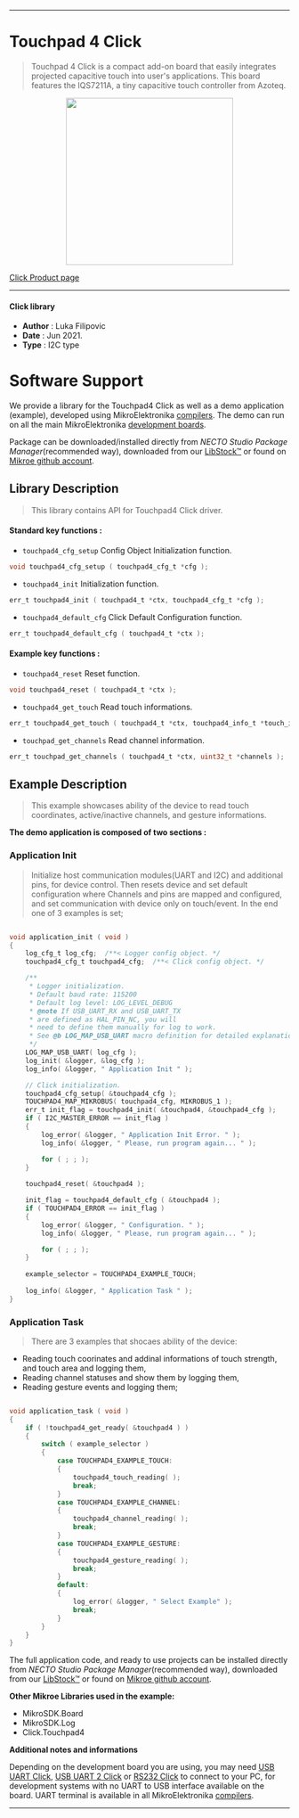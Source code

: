 
---
# Touchpad 4 Click

> Touchpad 4 Click is a compact add-on board that easily integrates projected capacitive touch into user's applications. This board features the IQS7211A, a tiny capacitive touch controller from Azoteq.

<p align="center">
  <img src="https://download.mikroe.com/images/click_for_ide/touchpad_4_click.png" height=300px>
</p>

[Click Product page](https://www.mikroe.com/touchpad-4-click)

---


#### Click library

- **Author**        : Luka Filipovic
- **Date**          : Jun 2021.
- **Type**          : I2C type


# Software Support

We provide a library for the Touchpad4 Click
as well as a demo application (example), developed using MikroElektronika
[compilers](https://www.mikroe.com/necto-studio).
The demo can run on all the main MikroElektronika [development boards](https://www.mikroe.com/development-boards).

Package can be downloaded/installed directly from *NECTO Studio Package Manager*(recommended way), downloaded from our [LibStock&trade;](https://libstock.mikroe.com) or found on [Mikroe github account](https://github.com/MikroElektronika/mikrosdk_click_v2/tree/master/clicks).

## Library Description

> This library contains API for Touchpad4 Click driver.

#### Standard key functions :

- `touchpad4_cfg_setup` Config Object Initialization function.
```c
void touchpad4_cfg_setup ( touchpad4_cfg_t *cfg );
```

- `touchpad4_init` Initialization function.
```c
err_t touchpad4_init ( touchpad4_t *ctx, touchpad4_cfg_t *cfg );
```

- `touchpad4_default_cfg` Click Default Configuration function.
```c
err_t touchpad4_default_cfg ( touchpad4_t *ctx );
```

#### Example key functions :

- `touchpad4_reset` Reset function.
```c
void touchpad4_reset ( touchpad4_t *ctx );
```

- `touchpad4_get_touch` Read touch informations.
```c
err_t touchpad4_get_touch ( touchpad4_t *ctx, touchpad4_info_t *touch_info );
```

- `touchpad_get_channels` Read channel information.
```c
err_t touchpad_get_channels ( touchpad4_t *ctx, uint32_t *channels );
```

## Example Description

> This example showcases ability of the device to read touch coordinates, 
active/inactive channels, and gesture informations.

**The demo application is composed of two sections :**

### Application Init

> Initialize host communication modules(UART and I2C)  and additional pins,
for device control. Then resets device and set default configuration where
Channels and pins are mapped and configured, and set communication with device
only on touch/event. In the end one of 3 examples is set;

```c

void application_init ( void ) 
{
    log_cfg_t log_cfg;  /**< Logger config object. */
    touchpad4_cfg_t touchpad4_cfg;  /**< Click config object. */

    /** 
     * Logger initialization.
     * Default baud rate: 115200
     * Default log level: LOG_LEVEL_DEBUG
     * @note If USB_UART_RX and USB_UART_TX 
     * are defined as HAL_PIN_NC, you will 
     * need to define them manually for log to work. 
     * See @b LOG_MAP_USB_UART macro definition for detailed explanation.
     */
    LOG_MAP_USB_UART( log_cfg );
    log_init( &logger, &log_cfg );
    log_info( &logger, " Application Init " );

    // Click initialization.
    touchpad4_cfg_setup( &touchpad4_cfg );
    TOUCHPAD4_MAP_MIKROBUS( touchpad4_cfg, MIKROBUS_1 );
    err_t init_flag = touchpad4_init( &touchpad4, &touchpad4_cfg );
    if ( I2C_MASTER_ERROR == init_flag ) 
    {
        log_error( &logger, " Application Init Error. " );
        log_info( &logger, " Please, run program again... " );

        for ( ; ; );
    }
    
    touchpad4_reset( &touchpad4 );

    init_flag = touchpad4_default_cfg ( &touchpad4 );
    if ( TOUCHPAD4_ERROR == init_flag ) 
    {
        log_error( &logger, " Configuration. " );
        log_info( &logger, " Please, run program again... " );

        for ( ; ; );
    }
    
    example_selector = TOUCHPAD4_EXAMPLE_TOUCH;
    
    log_info( &logger, " Application Task " );
}

```

### Application Task

> There are 3 examples that shocaes ability of the device: 
 - Reading touch coorinates and addinal informations of touch strength, 
   and touch area and logging them,
 - Reading channel statuses and show them by logging them,
 - Reading gesture events and logging them;

```c

void application_task ( void ) 
{
    if ( !touchpad4_get_ready( &touchpad4 ) )
    {
        switch ( example_selector )
        {
            case TOUCHPAD4_EXAMPLE_TOUCH:
            {
                touchpad4_touch_reading( );
                break;
            }
            case TOUCHPAD4_EXAMPLE_CHANNEL:
            {
                touchpad4_channel_reading( );
                break;
            }
            case TOUCHPAD4_EXAMPLE_GESTURE:
            {
                touchpad4_gesture_reading( );
                break;
            }
            default:
            {
                log_error( &logger, " Select Example" );
                break;
            }
        } 
    }
}

```

The full application code, and ready to use projects can be installed directly from *NECTO Studio Package Manager*(recommended way), downloaded from our [LibStock&trade;](https://libstock.mikroe.com) or found on [Mikroe github account](https://github.com/MikroElektronika/mikrosdk_click_v2/tree/master/clicks).

**Other Mikroe Libraries used in the example:**

- MikroSDK.Board
- MikroSDK.Log
- Click.Touchpad4

**Additional notes and informations**

Depending on the development board you are using, you may need
[USB UART Click](https://www.mikroe.com/usb-uart-click),
[USB UART 2 Click](https://www.mikroe.com/usb-uart-2-click) or
[RS232 Click](https://www.mikroe.com/rs232-click) to connect to your PC, for
development systems with no UART to USB interface available on the board. UART
terminal is available in all MikroElektronika
[compilers](https://shop.mikroe.com/compilers).

---
